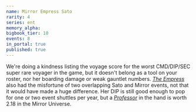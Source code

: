 ```yaml
---
name: Mirror Empress Sato
rarity: 4
series: ent
memory_alpha:
bigbook_tier: 10
events: 8
in_portal: true
published: true
---
```


We're doing a kindness listing the voyage score for the worst CMD/DIP/SEC super rare voyager in the game, but it doesn't belong as a tool on your roster, nor her boarding damage or weak gauntlet numbers. [_The Empress_](https://www.youtube.com/watch?v=lUt46weEzpk) also had the misfortune of two overlapping Sato and Mirror events, not that it would have made a huge difference. Her DIP is still good enough to pop for one or two event shuttles per year, but a [_Professor_](https://stt.wiki/wiki/Professor_Sato) in the hand is worth 2.18 in the Mirror Universe.
